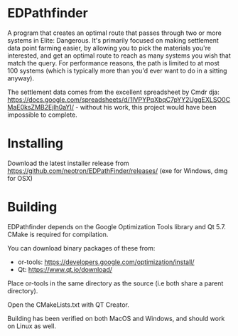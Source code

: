 # EDPathfinder
A program that creates an optimal route that passes through two or more systems in Elite: Dangerous. It's primarily focused on making settlement data point farming easier, by allowing you to pick the materials you're interested, and get an optimal route to reach as many systems you wish that match the query. For performance reasons, the path is limited to at most 100 systems (which is typically more than you'd ever want to do in a sitting anyway).

The settlement data comes from the excellent spreadsheet by Cmdr dja: https://docs.google.com/spreadsheets/d/1IVPYPqXbqC7pYY2UggEXLSO0CMaE0ksZMB2Ejlh0aYI/ - without his work, this project would have been impossible to complete.

# Installing

Download the latest installer release from https://github.com/neotron/EDPathFinder/releases/ (exe for Windows, dmg for OSX)

# Building

EDPathfinder depends on the Google Optimization Tools library and Qt 5.7. CMake is required for compilation. 

You can download binary packages of these from:

* or-tools: https://developers.google.com/optimization/install/
* Qt: https://www.qt.io/download/

Place or-tools in the same directory as the source (i.e both share a parent directory).

Open the CMakeLists.txt with QT Creator. 

Building has been verified on both MacOS and Windows, and should work on Linux as well.
